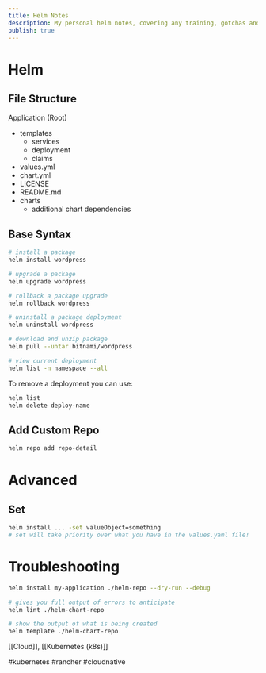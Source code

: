 ```yaml
---
title: Helm Notes
description: My personal helm notes, covering any training, gotchas and random things that I just cannot remember. 
publish: true
---
```

# Helm
## File Structure
Application (Root)
- templates
	- services
	- deployment
	- claims
- values.yml
- chart.yml
- LICENSE
- README.md
- charts
	- additional chart dependencies

## Base Syntax
```bash
# install a package
helm install wordpress 

# upgrade a package
helm upgrade wordpress

# rollback a package upgrade
helm rollback wordpress

# uninstall a package deployment
helm uninstall wordpress

# download and unzip package
helm pull --untar bitnami/wordpress

# view current deployment
helm list -n namespace --all
```

To remove a deployment you can use: 
```bash
helm list
helm delete deploy-name
```

## Add Custom Repo
```bash
helm repo add repo-detail
```

# Advanced 
## Set
```bash
helm install ... -set valueObject=something
# set will take priority over what you have in the values.yaml file! 
```


# Troubleshooting
```bash
helm install my-application ./helm-repo --dry-run --debug

# gives you full output of errors to anticipate
helm lint ./helm-chart-repo

# show the output of what is being created
helm template ./helm-chart-repo
```
[[Cloud]], [[Kubernetes (k8s)]]

#kubernetes #rancher #cloudnative
